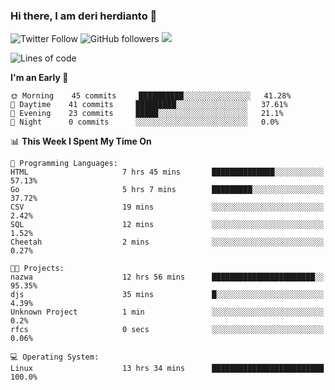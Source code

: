 ### Hi there, I am deri herdianto 👋
![Twitter Follow](https://img.shields.io/twitter/follow/deikatsuo?label=Follow)
![GitHub followers](https://img.shields.io/github/followers/deikatsuo?label=Follow&style=social)
![](https://visitor-badge.glitch.me/badge?page_id=deikatsuo.deikatsuo)

<!--
**deikatsuo/deikatsuo** is a ✨ _special_ ✨ repository because its `README.md` (this file) appears on your GitHub profile.

Here are some ideas to get you started:

- 🔭 I’m currently working on ...
- 🌱 I’m currently learning ...
- 👯 I’m looking to collaborate on ...
- 🤔 I’m looking for help with ...
- 💬 Ask me about ...
- 📫 How to reach me: ...
- 😄 Pronouns: ...
- ⚡ Fun fact: ...
-->

<!--START_SECTION:waka-->
![Lines of code](https://img.shields.io/badge/From%20Hello%20World%20I%27ve%20Written-14917%20lines%20of%20code-blue)

**I'm an Early 🐤** 

```text
🌞 Morning    45 commits     ██████████░░░░░░░░░░░░░░░   41.28% 
🌆 Daytime    41 commits     █████████░░░░░░░░░░░░░░░░   37.61% 
🌃 Evening    23 commits     █████░░░░░░░░░░░░░░░░░░░░   21.1% 
🌙 Night      0 commits      ░░░░░░░░░░░░░░░░░░░░░░░░░   0.0%

```


📊 **This Week I Spent My Time On** 

```text
💬 Programming Languages: 
HTML                     7 hrs 45 mins       ██████████████░░░░░░░░░░░   57.13% 
Go                       5 hrs 7 mins        █████████░░░░░░░░░░░░░░░░   37.72% 
CSV                      19 mins             ░░░░░░░░░░░░░░░░░░░░░░░░░   2.42% 
SQL                      12 mins             ░░░░░░░░░░░░░░░░░░░░░░░░░   1.52% 
Cheetah                  2 mins              ░░░░░░░░░░░░░░░░░░░░░░░░░   0.27%

🐱‍💻 Projects: 
nazwa                    12 hrs 56 mins      ███████████████████████░░   95.35% 
djs                      35 mins             █░░░░░░░░░░░░░░░░░░░░░░░░   4.39% 
Unknown Project          1 min               ░░░░░░░░░░░░░░░░░░░░░░░░░   0.2% 
rfcs                     0 secs              ░░░░░░░░░░░░░░░░░░░░░░░░░   0.06%

💻 Operating System: 
Linux                    13 hrs 34 mins      █████████████████████████   100.0%

```


<!--END_SECTION:waka-->
